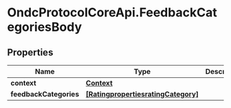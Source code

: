 # OndcProtocolCoreApi.FeedbackCategoriesBody

## Properties
Name | Type | Description | Notes
------------ | ------------- | ------------- | -------------
**context** | [**Context**](Context.md) |  | [optional] 
**feedbackCategories** | [**[RatingpropertiesratingCategory]**](RatingpropertiesratingCategory.md) |  | [optional] 

